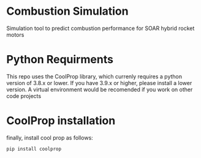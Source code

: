 # Combustion Simulation
Simulation tool to predict combustion performance for SOAR hybrid rocket motors

# Python Requirments
This repo uses the CoolProp library, which currenly requires a python version of 3.8.x or lower. If you have 3.9.x or higher, please install a lower version. A virtual environment would be recomended if you work on other code projects

# CoolProp installation
finally, install cool prop as follows:

```
pip install coolprop
```
